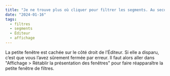 ```yaml
---
title: "Je ne trouve plus où cliquer pour filtrer les segments. Au secours !"
date: "2024-01-16"
tags:
  - filtres
  - segments
  - Éditeur
  - affichage
---
```


La petite fenêtre est cachée sur le côté droit de l’Éditeur. Si elle a disparu, c’est que vous l’avez sûrement fermée par erreur. Il faut alors aller dans "Affichage > Rétablir la présentation des fenêtres" pour faire réapparaître la petite fenêtre de filtres.

